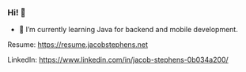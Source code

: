 ### Hi! 👋

- 🌱 I’m currently learning Java for backend and mobile development.

Resume: https://resume.jacobstephens.net

LinkedIn: https://www.linkedin.com/in/jacob-stephens-0b034a200/
